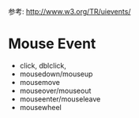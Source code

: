 参考: http://www.w3.org/TR/uievents/

# Mouse Event
- click, dblclick, 
- mousedown/mouseup
- mousemove
- mouseover/mouseout
- mouseenter/mouseleave
- mousewheel 